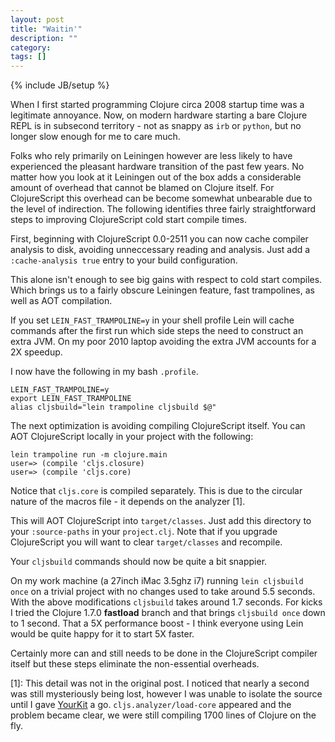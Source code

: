 ```yaml
---
layout: post
title: "Waitin'"
description: ""
category: 
tags: []
---
```

{% include JB/setup %}

When I first started programming Clojure circa 2008 startup time
was a legitimate annoyance. Now, on modern hardware starting a bare
Clojure REPL is in subsecond territory - not as snappy as `irb` or
`python`, but no longer slow enough for me to care much.

Folks who rely primarily on Leiningen however are less likely to have
experienced the pleasant hardware transition of the past few years. No
matter how you look at it Leiningen out of the box adds a considerable
amount of overhead that cannot be blamed on Clojure itself. For
ClojureScript this overhead can be become somewhat unbearable due to
the level of indirection. The following identifies three fairly
straightforward steps to improving ClojureScript cold start compile
times.

First, beginning with ClojureScript 0.0-2511 you can now cache compiler
analysis to disk, avoiding unneccessary reading and analysis. Just add
a `:cache-analysis true` entry to your build configuration.

This alone isn't enough to see big gains with respect to cold start
compiles. Which brings us to a fairly obscure Leiningen feature, fast
trampolines, as well as AOT compilation.

If you set `LEIN_FAST_TRAMPOLINE=y` in your shell profile Lein
will cache commands after the first run which side steps the need
to construct an extra JVM. On my poor 2010 laptop avoiding the
extra JVM accounts for a 2X speedup.

I now have the following in my bash `.profile`.

```
LEIN_FAST_TRAMPOLINE=y
export LEIN_FAST_TRAMPOLINE
alias cljsbuild="lein trampoline cljsbuild $@"
```

The next optimization is avoiding compiling ClojureScript itself.
You can AOT ClojureScript locally in your project with the
following:

```
lein trampoline run -m clojure.main
user=> (compile 'cljs.closure)
user=> (compile 'cljs.core)
```

Notice that `cljs.core` is compiled separately. This is due to the
circular nature of the macros file - it depends on the analyzer [1].

This will AOT ClojureScript into `target/classes`. Just add this
directory to your `:source-paths` in your `project.clj`. Note
that if you upgrade ClojureScript you will want to clear
`target/classes` and recompile.

Your `cljsbuild` commands should now be quite a bit snappier.

On my work machine (a 27inch iMac 3.5ghz i7) running `lein cljsbuild
once` on a trivial project with no changes used to take around 5.5
seconds. With the above modifications `cljsbuild` takes around 1.7
seconds. For kicks I tried the Clojure 1.7.0 **fastload** branch and
that brings `cljsbuild once` down to 1 second. That a 5X performance
boost - I think everyone using Lein would be quite happy for it to
start 5X faster.

Certainly more can and still needs to be done in the ClojureScript
compiler itself but these steps eliminate the non-essential overheads.

[1]: This detail was not in the original post. I noticed that nearly
a second was still mysteriously being lost, however I was unable to
isolate the source until I gave [YourKit](http://yourkit.com) a go.
`cljs.analyzer/load-core` appeared and the problem became clear, we
were still compiling 1700 lines of Clojure on the fly.
